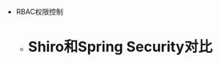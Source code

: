 - RBAC权限控制
	- # Shiro和Spring Security对比
<!--stackedit_data:
eyJoaXN0b3J5IjpbLTEzOTEwOTY3NTIsMTA2ODQwMDE3MV19
-->